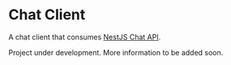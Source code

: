 # Chat Client

A chat client that consumes [NestJS Chat API](https://github.com/MarceloDJunior/chat-api).

Project under development. More information to be added soon.